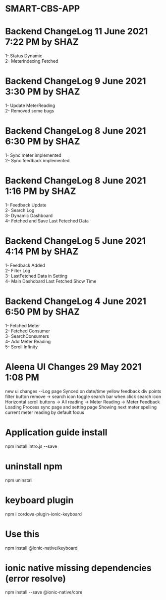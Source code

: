 # SMART-CBS-APP

# Backend ChangeLog 11 June 2021 7:22 PM by SHAZ
1- Status Dynamic<br>
2- Meterindexing Fetched<br>

# Backend ChangeLog 9 June 2021 3:30 PM by SHAZ
1- Update MeterReading<br>
2- Removed some bugs<br>

# Backend ChangeLog 8 June 2021 6:30 PM by SHAZ
1- Sync meter implemented<br>
2- Sync feedback implemented<br>


# Backend ChangeLog 8 June 2021 1:16 PM by SHAZ
1- Feedback Update<br>
2- Search Log<br>
3- Dynamic Dashboard <br>
4- Fetched  and Save Last Feteched Data<br>

# Backend ChangeLog 5 June 2021 4:14 PM by SHAZ
1- Feedback Added<br>
2- Filter Log<br>
3- LastFetched Data in Setting <br>
4- Main Dashobard Last Fetched Show Time<br>

# Backend ChangeLog 4 June 2021 6:50 PM by SHAZ
1- Fetched Meter<br>
2- Fetched Consumer<br>
3- SearchConsumers <br>
4- Add Meter Reading<br>
5- Scroll Infinity

# Aleena UI Changes 29 May 2021 1:08 PM
new ui changes
--Log page
Synced on date/time
yellow feedback div points
filter button remove -> search icon 
toggle search bar when click search icon
Horizontal scroll buttons -> All reading -> Meter Reading -> Meter Feedback
Loading Process sync page and setting page 
Showing next meter spelling
current meter reading by default focus

# Application guide install
npm install intro.js --save

# uninstall npm
npm uninstall <package-name> 

# keyboard plugin
npm i cordova-plugin-ionic-keyboard

# Use this
npm install @ionic-native/keyboard

# ionic native missing dependencies (error resolve)
npm install --save @ionic-native/core

